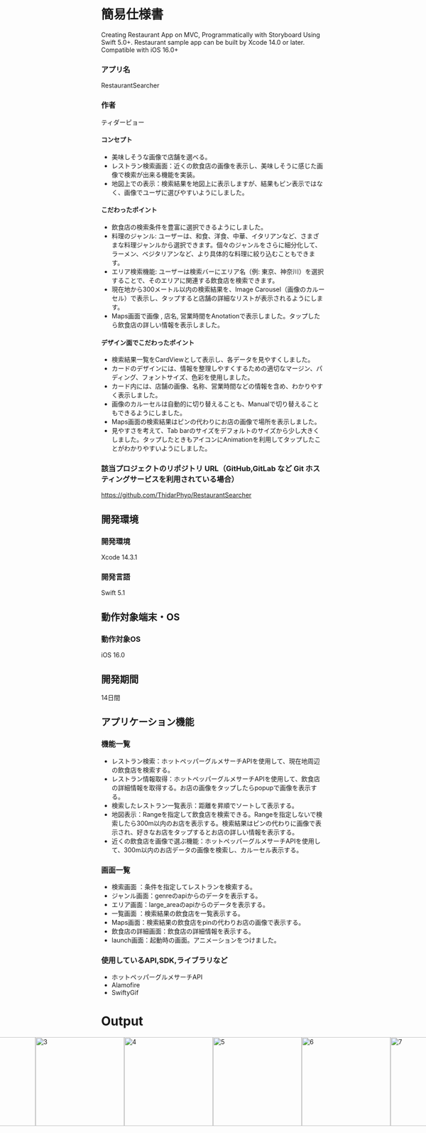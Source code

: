 # 簡易仕様書
Creating Restaurant App on MVC, Programmatically with Storyboard Using Swift 5.0+. Restaurant sample app can be built by Xcode 14.0 or later. Compatible with iOS 16.0+

### アプリ名
RestaurantSearcher

### 作者
ティダーピョー

#### コンセプト
- 美味しそうな画像で店舗を選べる。
- レストラン検索画面：近くの飲食店の画像を表示し、美味しそうに感じた画像で検索が出来る機能を実装。
- 地図上での表示：検索結果を地図上に表示しますが、結果もピン表示ではなく、画像でユーザに選びやすいようにしました。

#### こだわったポイント
- 飲食店の検索条件を豊富に選択できるようにしました。
- 料理のジャンル: ユーザーは、和食、洋食、中華、イタリアンなど、さまざまな料理ジャンルから選択できます。個々のジャンルをさらに細分化して、ラーメン、ベジタリアンなど、より具体的な料理に絞り込むこともできます。
- エリア検索機能: ユーザーは検索バーにエリア名（例: 東京、神奈川）を選択することで、そのエリアに関連する飲食店を検索できます。
- 現在地から300メートル以内の検索結果を、Image Carousel（画像のカルーセル）で表示し、タップすると店舗の詳細なリストが表示されるようにします。
- Maps画面で画像 , 店名, 営業時間をAnotationで表示しました。タップしたら飲食店の詳しい情報を表示しました。

####  デザイン面でこだわったポイント
- 検索結果一覧をCardViewとして表示し、各データを見やすくしました。
- カードのデザインには、情報を整理しやすくするための適切なマージン、パディング、フォントサイズ、色彩を使用しました。
- カード内には、店舗の画像、名称、営業時間などの情報を含め、わかりやすく表示しました。
- 画像のカルーセルは自動的に切り替えることも、Manualで切り替えることもできるようにしました。
- Maps画面の検索結果はピンの代わりにお店の画像で場所を表示しました。
- 見やすさを考えて、Tab barのサイズをデフォルトのサイズから少し大きくしました。タップしたときもアイコンにAnimationを利用してタップしたことがわかりやすいようにしました。

### 該当プロジェクトのリポジトリ URL（GitHub,GitLab など Git ホスティングサービスを利用されている場合）
https://github.com/ThidarPhyo/RestaurantSearcher

## 開発環境
### 開発環境
Xcode 14.3.1

### 開発言語
Swift 5.1

## 動作対象端末・OS
### 動作対象OS
iOS 16.0

## 開発期間
14日間

## アプリケーション機能

### 機能一覧
- レストラン検索：ホットペッパーグルメサーチAPIを使用して、現在地周辺の飲食店を検索する。
- レストラン情報取得：ホットペッパーグルメサーチAPIを使用して、飲食店の詳細情報を取得する。お店の画像をタップしたらpopupで画像を表示する。
- 検索したレストラン一覧表示：距離を昇順でソートして表示する。
- 地図表示：Rangeを指定して飲食店を検索できる。Rangeを指定しないで検索したら300m以内のお店を表示する。検索結果はピンの代わりに画像で表示され、好きなお店をタップするとお店の詳しい情報を表示する。
- 近くの飲食店を画像で選ぶ機能：ホットペッパーグルメサーチAPIを使用して、300m以内のお店データの画像を検索し、カルーセル表示する。

### 画面一覧
- 検索画面 ：条件を指定してレストランを検索する。
- ジャンル画面：genreのapiからのデータを表示する。
- エリア画面：large_areaのapiからのデータを表示する。
- 一覧画面 ：検索結果の飲食店を一覧表示する。
- Maps画面：検索結果の飲食店をpinの代わりお店の画像で表示する。
- 飲食店の詳細画面：飲食店の詳細情報を表示する。
- launch画面：起動時の画面。アニメーションをつけました。

### 使用しているAPI,SDK,ライブラリなど
- ホットペッパーグルメサーチAPI
- Alamofire
- SwiftyGif

# Output
<div style="display: flex; justify-content: center;">
  <div style="display: flex;">
    <img width="200" alt="1" src="https://github.com/ThidarPhyo/RestaurantSearcher/assets/46513687/1c8edfa5-0790-4983-aff5-05d9530bcd70">
    <img width="200" alt="2" src="https://github.com/ThidarPhyo/RestaurantSearcher/assets/46513687/9cc0c4be-330c-48a5-ae32-eaf1453ac0a4">
    <img width="200" alt="3" src="https://github.com/ThidarPhyo/RestaurantSearcher/assets/46513687/2dd8b4fe-3565-4d2f-a666-7258944fa29c">
    <img width="200" alt="4" src="https://github.com/ThidarPhyo/RestaurantSearcher/assets/46513687/15441d28-1e3a-429e-8cea-b73dc0762125">
  </div>
  
  <div style="display: flex;">
    <img width="200" alt="5" src="https://github.com/ThidarPhyo/RestaurantSearcher/assets/46513687/127971e1-73f8-46f0-9f12-f503b136b969">
    <img width="200" alt="6" src="https://github.com/ThidarPhyo/RestaurantSearcher/assets/46513687/56dbfebb-3e32-4ded-aa45-5041c5a4e0a6">
    <img width="200" alt="7" src="https://github.com/ThidarPhyo/RestaurantSearcher/assets/46513687/57828158-d6bb-4846-9394-0c5c53324c45">
    <img width="200" alt="8" src="https://github.com/ThidarPhyo/RestaurantSearcher/assets/46513687/2a94633e-a68b-4e91-8753-25ade34c2bba">
</div>


